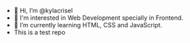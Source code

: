- 👋 Hi, I’m @kylacrisel
- 👀 I'm interested in Web Development specially in Frontend.
- 🌱 I’m currently learning HTML, CSS and JavaScript. 
- This is a test repo

<!---
kylacrisel/kylacrisel is a ✨ special ✨ repository because its `README.md` (this file) appears on your GitHub profile.
You can click the Preview link to take a look at your changes.
--->
